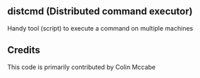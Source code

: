 distcmd (Distributed command executor)
--------------------------------------
Handy tool (script) to execute a command on multiple machines

Credits
-------
This code is primarily contributed by Colin Mccabe
